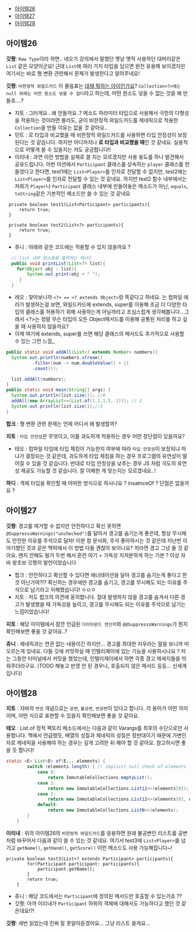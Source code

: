 - [아이템26](#아이템26)
- [아이템27](#아이템27)
- [아이템28](#아이템28)

## 아이템26

**깃짱**: `Raw Type`이라 하면.. 네오가 강의에서 말했던 옛날 옛적 사용하던 대머리같은 `List` 같은 모양이군요! 근데 `List`에 여러 가지 타입을 담으면 완전 유용해 보이겠지만 여기서는 바로 형 변환 관련해서 문제가 발생한다고 알려주네요! 

**깃짱**: `비한정적 와일드카드` 이 물음표는 [대체 뭐하는 아이인가요](https://snoop-study.tistory.com/113)? `Collection<?>에는 null 외에는 어떤 원소도 넣을 수 없다`라고 하는데, 어떤 원소도 넣을 수 없는 것을 왜 만들죠....?
  - 지토 : 그러게요...왜 만들까요..? 메소드 파라미터 타입으로 사용해서 극한의 다형성을 적용하는 것이라면 몰라도, 굳이 비한정적 와일드카드를 제네릭으로 적용한 `Collection`을 만들 이유는 없을 것 같아요..
  - 민트 : 로 타입과 비교했을 때 비한정적 와일드카드를 사용하면 타입 안정성이 보장된다는 것 같습니다. 하지만 어디까지나 **로 타입과 비교했을 때**인 것 같네요. 실용적으로 어떻게 쓸 수 있을지는 저도 궁금합니다!!
  - 이리내 : 과연 이런 방법을 실제로 쓸 지는 모르겠지만 사용 용도를 하나 발견해서 공유드립니다. 이번 미션에서 `Participant` 클래스를 상속하는 `player` 클래스를 만들었다고 한다면, test1에는 `List<Player>`를 인자로 전달할 수 없지만, test2에는 `List<Player>`를 인자로 전달할 수 있는 것 같네요. 하지만 test2 함수 내부에서는 저희가 `Player`나 `Participant` 클래스 내부에 만들어놓은 메소드가 아닌, `equals`, `toString`같은 기본적인 메소드만 쓸 수 있는 것 같네요
   ```
    private boolean test1(List<Participant> participants){
        return true;
    }
    
    private boolean test2(List<?> participants){
        return true;
    }
```
  - 쥬니 : 아래와 같은 코드에는 적용할 수 있지 않을까요 ?
```java
  // list 내부 원소들을 출력하는 메서드
  public void printList(List<?> list){
    for(Object obj : list){
        System.out.print(obj + " ");
     }
  }
```
  - 레오 : 찾아보니까 `<?> == <? extends Object>`랑 똑같다고 하네요. <T extends Class>는 컴파일 에러가 발생하는걸 보면, 와일드카드에 extends, super를 이용해 조금 더 다양한 타입의 클래스를 허용하기 위해 사용하는게 아닐까라고 조심스럽게 생각해봅니다.. 그래서 <?>는 정말 무슨 타입이 오든 Object메서드를 이용해 공통된 처리를 하고 싶을 때 사용하지 않을까요?
  - 이제 여기에 extends, super를 쓰면 해당 클래스의 메서드도 추가적으로 사용할 수 있는 그런 느낌,,
```java
public static void addAll(List<? extends Number> numbers){
  System.out.println(numbers.stream()
          .filter(num -> num.doubleValue() > 1)
          .count());

  list.addAll(numbers);
}
public static void main(String[] args) {
  System.out.println(list.size()); //0
  addAll(new ArrayList<>(List.of(1.1,1.5, 1))); // 2
  System.out.println(list.size());//3
}
```
**헙크** : 형 변환 관련 문제는 언제 어디서 왜 발생할까?

**지토** : `타입 안전성`은 무엇이고, 이를 과도하게 적용하는 경우 어떤 장단점이 있을까요?
  - 테오 : 컴파일 타임에 타입 체킹이 가능한지 여부에 따라 `타입 안정성`이 보장되냐 마냐가 결정되는 것 같은데, 과도하게 타입 체킹을 하는 경우 프로그램의 유연성이 떨어질 수 있을 것 같습니다. 반대로 타입 안정성을 낮추는 경우 JS 처럼 극도의 유연성 제공도 가능할 것 같습니다. 잘 이해한 게 맞는지는 모르겠네요..!

**하디** : 객체 타입을 확인할 때 어떠한 방식으로 하시나요 ? insatnceOf ? 단점은 없을까요 ?

## 아이템27

**깃짱**: 경고를 제거할 수 없지만 안전하다고 확신 못하면 `@SuppresssWarnings("unchecked")`를 달아서 경고를 숨기는게 좋은데, 항상 무시해도 안전한 이유를 주석으로 달자! 이분 참 문서화, 주석 좋아하시는 것 같은데 지난번 이야기했던 것과 같은 맥락에서 이 방법 다들 괜찮아 보이나요? 저라면 경고 그냥 둘 것 같아요. 왠지 안해도 될거 두번 해서 혼란 야기 + 가독성 지저분하게 하는 기분 ? 이상 자바 왕초보 깃짱의 발언이었습니다
  - 헙크 : 안전하다고 확신할 수 있다면 애너테이션을 달아 경고를 숨기는게 좋다고 한 것 아닌가여?!? 확신하는 경우에만 경고를 숨기고, 경고를 무시해도 되는 이유를 주석으로 남기라고 이해했습니다! ㅇㅁㅇ
  - 지토 : 저도 헙크의 의견에 동의합니다. 절대 발생하지 않을 경고를 숨겨서 다른 경고가 발생했을 때 가독성을 높이고, 경고를 무시해도 되는 이유를 주석으로 남기는 느낌이었습니다!     

**지토** : 해당 아이템에서 잠깐 언급된 `다이아몬드 연산자`와 `@@SuppresssWarnings`가 뭔지 확인해보면 좋을 것 같아요..?

**쥬니** : 제네릭과는 연관 없는 내용이긴 하지만... 경고를 최대한 지우라는 말을 보니까 떠오르는게 있네요. 다들 깃에 커밋하실 때 인텔리제이에 있는 기능을 사용하시나요 ? 저는 그동안 터미널에서 커밋을 했었는데, 인텔리제이에서 하면 각종 경고 메세지들을 띄워주더라구요. (TODO 해놓고 반영 안 된 경우나, 호출되지 않은 메서드 등등... 신세계 입니다)

## 아이템28

**지토** : 자바의 `변성` 개념으로는 `공변`, `불공변`, `반공변`이 있다고 합니다. 각 용어가 어떤 의미이며, 어떤 식으로 표현할 수 있을지 확인해보면 좋을 것 같아요.

**테오** : List.of 정적 팩토리 메소드에서는 다음과 같이 Varargs를 최후의 수단으로만 사용합니다. 책에서 언급했듯, 배열의 성질과 제네릭의 성질은 정반대이기 때문에
가변인자로 제네릭을 사용해야 하는 경우는 깊게 고려한 뒤 해야 할 것 같아요. 참고하시면 좋을 듯 합니다!

```Java
static <E> List<E> of(E... elements) {
        switch (elements.length) { // implicit null check of elements
            case 0:
                return ImmutableCollections.emptyList();
            case 1:
                return new ImmutableCollections.List12<>(elements[0]);
            case 2:
                return new ImmutableCollections.List12<>(elements[0], elements[1]);
            default:
                return new ImmutableCollections.ListN<>(elements);
        }
    }

```

**이리내** : 위의 아이템26의 `비한정적 와일드카드`를 응용하면 원래 불공변인 리스트를 공변처럼 바꾸어서 다음과 같이 쓸 수 있는 것 같네요. 여기서 test3에 `List<Player>`를 넘기고 `getName()`, `getHand()`, `getScore()` 이런 메소드도 사용 가능해집니다~!
```
private boolean test3(List<? extends Participant> participants){
        for(Participant participant: participants){
            participant.getName();
        }
        return true;
    }
```
  - 쥬니 : 해당 코드에서는 `Participant`에 정의된 메서드만 호출할 수 있는거죠 ??
  - 깃짱: 아까 이리내가 `Participant` 하위의 객체에 대해서도 가능하다고 했던 것 같은데요!?!

**깃짱**: 세번 읽었는데 진짜 잘 못알아듣겠어요... 그냥 리스트 쓸게요...
